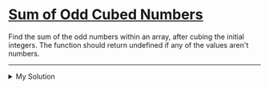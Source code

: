 # [Sum of Odd Cubed Numbers](https://www.codewars.com/kata/580dda86c40fa6c45f00028a)

Find the sum of the odd numbers within an array, after cubing the initial integers. The function should return undefined
if any of the values aren't numbers.

---

<details><summary>My Solution</summary>

```js
function cubeOdd(arr) {
  let sum = 0;
  for (let v of arr) {
    if (isNaN(v)) return undefined;
    if (v % 2) sum += v ** 3;
  }

  return sum;
}
```

</details>
